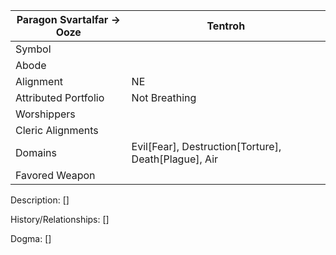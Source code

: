 | Paragon Svartalfar -> Ooze | Tentroh |
| --- | --- |
| Symbol |
| Abode |
| Alignment | NE | 
| Attributed Portfolio | Not Breathing | 
| Worshippers | 
| Cleric Alignments |
| Domains | Evil[Fear], Destruction[Torture], Death[Plague], Air
| Favored Weapon |

Description: 
    []

History/Relationships:
    []
    
Dogma: 
    []